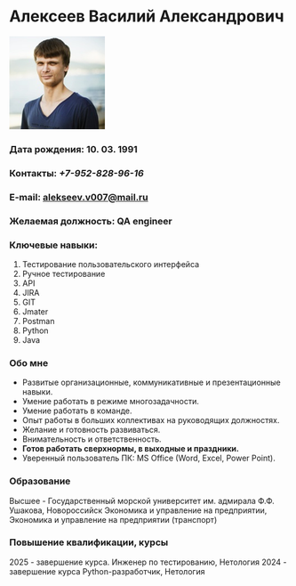 # **Алексеев Василий Александрович**

![Фото](photo/photo.png)

### Дата рождения: 10. 03. 1991

### Контакты: _+7-952-828-96-16_
### E-mail: [alekseev.v007@mail.ru](alekseev.v007@mail.ru)

### Желаемая должность: **QA engineer**

### Ключевые навыки:

1. Тестирование пользовательского интерфейса
2. Ручное тестирование
3. API
4. JIRA
5. GIT
6. Jmater
7. Postman
8. Python
9. Java


### Обо мне
- Развитые организационные, коммуникативные и презентационные навыки.
- Умение работать в режиме многозадачности.
- Умение работать в команде.
- Опыт работы в больших коллективах на руководящих должностях.
- Желание и готовность развиваться.
- Внимательность и ответственность.
- **Готов работать сверхнормы, в выходные и праздники.**
- Уверенный пользователь ПК: MS Office (Word, Excel, Power Point).
### Образование
Высшее - Государственный морской университет им. адмирала Ф.Ф. Ушакова, Новороссийск
Экономика и управление на предприятии, Экономика и управление на предприятии (транспорт)
### Повышение квалификации, курсы
2025 - завершение курса.	Инженер по тестированию, Нетология
2024 - завершение курса	Python-разработчик, Нетология


